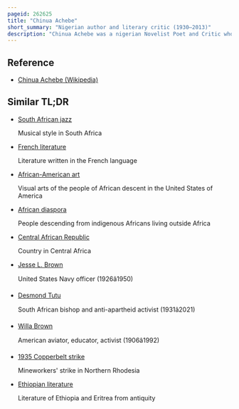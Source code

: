 ```yaml
---
pageid: 262625
title: "Chinua Achebe"
short_summary: "Nigerian author and literary critic (1930–2013)"
description: "Chinua Achebe was a nigerian Novelist Poet and Critic who is regarded as a central Figure of modern african Literature. His first Novel and Magnum opus Things fall apart occupies a pivotal Place in african Literature and remains the most widely studied translated and read african Novel. Along with Things Fall Apart, his no Longer at Ease and Arrow of God complete the 'african Trilogy'. Later Novels include A Man of the People and Anthills of the Savannah. Achebe is often referred to as the Father of african Literature in the West although he vehemently rejected the Characterization."
---
```


## Reference

- [Chinua Achebe (Wikipedia)](https://en.wikipedia.org/?curid=262625)

## Similar TL;DR

- [South African jazz](/tldr/en/south-african-jazz)

  Musical style in South Africa

- [French literature](/tldr/en/french-literature)

  Literature written in the French language

- [African-American art](/tldr/en/african-american-art)

  Visual arts of the people of African descent in the United States of America

- [African diaspora](/tldr/en/african-diaspora)

  People descending from indigenous Africans living outside Africa

- [Central African Republic](/tldr/en/central-african-republic)

  Country in Central Africa

- [Jesse L. Brown](/tldr/en/jesse-l-brown)

  United States Navy officer (1926â1950)

- [Desmond Tutu](/tldr/en/desmond-tutu)

  South African bishop and anti-apartheid activist (1931â2021)

- [Willa Brown](/tldr/en/willa-brown)

  American aviator, educator, activist (1906â1992)

- [1935 Copperbelt strike](/tldr/en/1935-copperbelt-strike)

  Mineworkers' strike in Northern Rhodesia

- [Ethiopian literature](/tldr/en/ethiopian-literature)

  Literature of Ethiopia and Eritrea from antiquity
